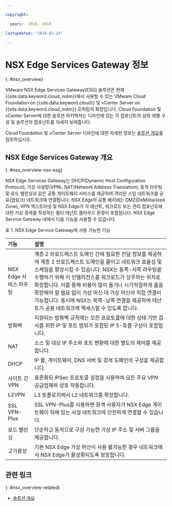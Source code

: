 ```yaml
---

copyright:

  years:  2016, 2019

lastupdated: "2019-02-14"

---
```


# NSX Edge Services Gateway 정보
{: #nsx_overview}

VMware NSX Edge Services Gateway(ESG) 솔루션은 현재 {{site.data.keyword.cloud_notm}}에서 사용할 수 있는 VMware Cloud Foundation on {{site.data.keyword.cloud}} 및 vCenter Server on {{site.data.keyword.cloud_notm}} 오퍼링의 확장입니다. Cloud Foundation 및 vCenter Server에 대한 솔루션 아키텍처는 디자인에 있는 각 컴포넌트의 상위 레벨 구성 및 솔루션의 컴포넌트를 자세히 보여줍니다.

Cloud Foundation 및 vCenter Server 디자인에 대한 자세한 정보는 [솔루션 개요](/docs/services/vmwaresolutions/archiref/solution?topic=vmware-solutions-solution_overview)를 참조하십시오.

## NSX Edge Services Gateway 개요
{: #nsx_overview-nsx-esg}

NSX Edge Services Gateway는 DHCP(Dynamic Host Configuration Protocol), 가상 사설망(VPN), NAT(Network Address Translation), 동적 라우팅 및 로드 밸런싱과 같은 공통 게이트웨이 서비스를 제공하여 격리된 스텁 네트워크를 공유(업링크) 네트워크에 연결합니다. NSX Edge의 공통 배치에는 DMZ(DeMilitarized Zone), VPN 엑스트라넷 및 NSX Edge가 각 테넌트, 워크로드 또는 관리 컴포넌트에 대한 가상 경계를 작성하는 멀티 테넌트 클라우드 환경이 포함됩니다. NSX Edge Service Gateway 내에서 다음 기능을 사용할 수 있습니다.

표 1. NSX Edge Service Gateway에 사용 가능한 기능

|기능 |설명 |
|:------- |:----------- |
|NSX Edge 서비스 라우팅 |계층 2 브로드캐스트 도메인 간에 필요한 전달 정보를 제공하여 계층 2 브로드캐스트 도메인을 줄이고 네트워크 효율성 및 스케일을 향상시킬 수 있습니다. NSX는 동쪽-서쪽 라우팅을 수행하기 위해 이 인텔리전스를 워크로드가 상주하는 위치로 확장합니다. 이를 통해 비용이 많이 들거나 시기적절하게 홉을 확장해야 할 필요 없이 가상 머신 대 가상 머신의 직접 연결이 가능합니다. 동시에 NSX는 북쪽-남쪽 연결을 제공하여 테넌트가 공용 네트워크에 액세스할 수 있도록 합니다. |
|방화벽 |지원되는 방화벽 규칙에는 모든 프로토콜에 대한 상태 기반 검사를 위한 IP 및 포트 범위가 포함된 IP 5-튜플 구성이 포함됩니다. |
|NAT |소스 및 대상 IP 주소와 포트 변환에 대한 별도의 제어를 제공합니다. |
|DHCP |IP 풀, 게이트웨이, DNS 서버 및 검색 도메인의 구성을 제공합니다. |
|사이트 간 VPN |표준화된 IPSec 프로토콜 설정을 사용하여 모든 주요 VPN 공급업체와 상호 작동합니다. |
|L2VPN | L3 토폴로지에서 L2 네트워크를 확장합니다. |
|SSL VPN-Plus |SSL VPN-Plus를 사용하면 원격 사용자가 NSX Edge 게이트웨이 뒤에 있는 사설 네트워크에 안전하게 연결할 수 있습니다. |
|로드 밸런싱 |단순하고 동적으로 구성 가능한 가상 IP 주소 및 서버 그룹을 제공합니다. |
|고가용성 |기본 NSX Edge 가상 머신이 사용 불가능한 경우 네트워크에서 NSX Edge가 활성화되도록 보장합니다. |

## 관련 링크
{: #nsx_overview-related}

* [솔루션 개요](/docs/services/vmwaresolutions/archiref/solution?topic=vmware-solutions-solution_overview)
